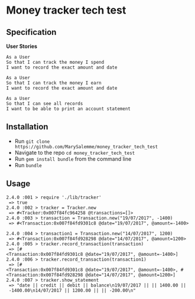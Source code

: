 # Money tracker tech test

## Specification
**User Stories**
```
As a User
So that I can track the money I spend
I want to record the exact amount and date

As a User
So that I can track the money I earn
I want to record the exact amount and date

As a User
So that I can see all records
I want to be able to print an account statement
```
## Installation

- Run `git clone https://github.com/MarySalemme/money_tracker_tech_test`
- Navigate to the repo `cd money_tracker_tech_test`
- Run `gem install bundle` from the command line
- Run `bundle`

## Usage
```
2.4.0 :001 > require './lib/tracker'
 => true
2.4.0 :002 > tracker = Tracker.new
 => #<Tracker:0x007f84fc964258 @transactions=[]>
2.4.0 :003 > transaction = Transaction.new("19/07/2017", -1400)
 => #<Transaction:0x007f84fd9301c8 @date="19/07/2017", @amount=-1400>

2.4.0 :004 > transaction1 = Transaction.new("14/07/2017", 1200)
 => #<Transaction:0x007f84fd928298 @date="14/07/2017", @amount=1200>
2.4.0 :005 > tracker.record_transaction(transaction)
 => [#<Transaction:0x007f84fd9301c8 @date="19/07/2017", @amount=-1400>]
2.4.0 :006 > tracker.record_transaction(transaction1)
 => [#<Transaction:0x007f84fd9301c8 @date="19/07/2017", @amount=-1400>, #<Transaction:0x007f84fd928298 @date="14/07/2017", @amount=1200>]
2.4.0 :007 > tracker.show_statement
 => "date || credit || debit || balance\n19/07/2017 || || 1400.00 || -1400.00\n14/07/2017 || 1200.00 || || -200.00\n"
```
